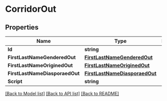 # CorridorOut

## Properties
Name | Type | Description | Notes
------------ | ------------- | ------------- | -------------
**Id** | **string** |  | [optional] 
**FirstLastNameGenderedOut** | [**FirstLastNameGenderedOut**](FirstLastNameGenderedOut.md) |  | [optional] 
**FirstLastNameOriginedOut** | [**FirstLastNameOriginedOut**](FirstLastNameOriginedOut.md) |  | [optional] 
**FirstLastNameDiasporaedOut** | [**FirstLastNameDiasporaedOut**](FirstLastNameDiasporaedOut.md) |  | [optional] 
**Script** | **string** |  | [optional] 

[[Back to Model list]](../README.md#documentation-for-models) [[Back to API list]](../README.md#documentation-for-api-endpoints) [[Back to README]](../README.md)



